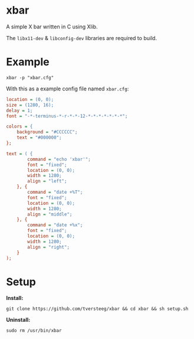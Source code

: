 xbar
===

A simple X bar written in C using Xlib.

The `libx11-dev` & `libconfig-dev` libraries are required to build.

Example
===

`xbar -p "xbar.cfg"`

With this as a example config file named `xbar.cfg`:

```cfg
location = (0, 0);
size = (1280, 16);
delay = 1;
font = "-*-terminus-*-r-*-*-12-*-*-*-*-*-*-*";

colors = {
	background = "#CCCCCC";
	text = "#000000";
};

text = ( {
		command = "echo 'xbar'";
		font = "fixed";
		location = (0, 0);
		width = 1280;
		align = "left";
	}, {
		command = "date +%T";
		font = "fixed";
		location = (0, 0);
		width = 1280;
		align = "middle";
	}, {
		command = "date +%x";
		font = "fixed";
		location = (0, 0);
		width = 1280;
		align = "right";
	}
);
```

Setup
===

**Install:**

`git clone https://github.com/tversteeg/xbar && cd xbar && sh setup.sh`

**Uninstall:**

`sudo rm /usr/bin/xbar`
